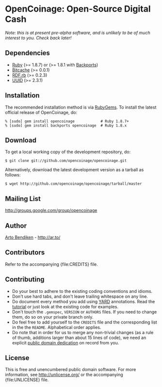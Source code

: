 OpenCoinage: Open-Source Digital Cash
=====================================

_Note: this is at present pre-alpha software, and is unlikely to be of much
interest to you. Check back later!_

Dependencies
------------

* [Ruby][] (>= 1.8.7) or (>= 1.8.1 with [Backports][])
* [Bitcache](http://rubygems.org/gems/bitcache) (>= 0.0.1)
* [RDF.rb](http://rubygems.org/gems/rdf) (>= 0.2.3)
* [UUID](https://rubygems.org/gems/uuid) (>= 2.3.1)

Installation
------------

The recommended installation method is via [RubyGems](http://rubygems.org/).
To install the latest official release of OpenCoinage, do:

    % [sudo] gem install opencoinage            # Ruby 1.8.7+
    % [sudo] gem install backports opencoinage  # Ruby 1.8.x

Download
--------

To get a local working copy of the development repository, do:

    $ git clone git://github.com/opencoinage/opencoinage.git

Alternatively, download the latest development version as a tarball as
follows:

    $ wget http://github.com/opencoinage/opencoinage/tarball/master

Mailing List
------------

<http://groups.google.com/group/opencoinage>

Author
------

[Arto Bendiken](mailto:arto.bendiken@gmail.com) - <http://ar.to/>

Contributors
------------

Refer to the accompanying {file:CREDITS} file.

Contributing
------------

* Do your best to adhere to the existing coding conventions and idioms.
* Don't use hard tabs, and don't leave trailing whitespace on any line.
* Do document every method you add using [YARD][] annotations. Read the
  [tutorial][YARD-GS] or just look at the existing code for examples.
* Don't touch the `.gemspec`, `VERSION` or `AUTHORS` files. If you need to
  change them, do so on your private branch only.
* Do feel free to add yourself to the `CREDITS` file and the corresponding
  list in the the `README`. Alphabetical order applies.
* Do note that in order for us to merge any non-trivial changes (as a rule
  of thumb, additions larger than about 15 lines of code), we need an
  explicit [public domain dedication][PDD] on record from you.

License
-------

This is free and unencumbered public domain software. For more information,
see <http://unlicense.org/> or the accompanying {file:UNLICENSE} file.

[OpenCoinage]: http://opencoinage.org/
[Ruby]:        http://ruby-lang.org/
[YARD]:        http://yardoc.org/
[YARD-GS]:     http://rubydoc.info/docs/yard/file/docs/GettingStarted.md
[PDD]:         http://unlicense.org/#unlicensing-contributions
[Backports]:   http://rubygems.org/gems/backports
